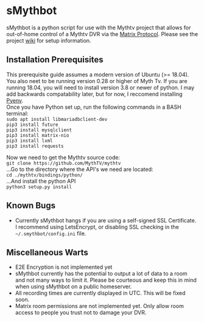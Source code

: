 # sMythbot
sMythbot is a python script for use with the Mythtv project that allows for out-of-home control of a Mythtv DVR via the [Matrix Protocol](https://matrix.org/). Please see the project [wiki](https://github.com/shsorbom/sMythbot/wiki) for setup information. 

## Installation Prerequisites
This prerequisite guide assumes a modern version of Ubuntu (>= 18.04). You also neet to be running  version 0.28 or higher of Myth Tv.
If you are running 18.04, you will need to install version 3.8 or newer of python. 
I may add backwards compatability later, but for now, I reccomend installing [Pyenv](https://realpython.com/intro-to-pyenv/).   
Once you have Python set up, run the following commands in a BASH terminal:   
`sudo apt install libmariadbclient-dev`  
`pip3 install future`  
`pip3 install mysqlclient`  
`pip3 install matrix-nio`  
`pip3 install lxml`  
`pip3 install requests`  

Now we need to get the Mythtv source code:  
`git clone https://github.com/MythTV/mythtv`  
...Go to the directory where the API's we need are located:  
`cd ./mythtv/bindings/python/`  
...And install the python API  
`python3 setup.py install`  

## Known Bugs
* Currently sMythbot hangs if you are using a self-signed SSL Certificate. I recommend using LetsEncrypt, or disabling SSL checking in the `~/.smythbot/config.ini` file.

## Miscellaneous Warts
* E2E Encryption is not implemented yet
* sMythbot currently has the potential to output a lot of data to a room and not many ways to limit it. Please be courteous and keep this in mind when using sMythbot on a public homeserver. 
* All recording times are currently displayed in UTC. This will be fixed soon.
* Matrix room permissions are not implemented yet. Only allow room access to people you trust not to damage your DVR.
